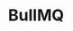 ---
git: https://github.com/taskforcesh/bullmq
logohandle: bullmqio
sort: bullmq
title: BullMQ
website: https://docs.bullmq.io/
---